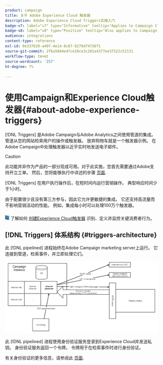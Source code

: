 ```yaml
---
product: campaign
title: 关于 Adobe Experience Cloud 触发器
description: Adobe Experience Cloud Triggers实施入门
badge-v7: label="v7" type="Informative" tooltip="Applies to Campaign Classic v7"
badge-v8: label="v8" type="Positive" tooltip="Also applies to Campaign v8"
audience: integrations
content-type: reference
exl-id: 0e337620-a49f-4e14-8c67-9279d74736f1
source-git-commit: 2f6a5884e47ce10ce3c281a4377ee37522c52131
workflow-type: tm+mt
source-wordcount: '257'
ht-degree: 7%

---
```


# 使用Campaign和Experience Cloud触发器{#about-adobe-experience-triggers}

[!DNL Triggers] 是Adobe Campaign与Adobe Analytics之间使用管道的集成。 管道从您的网站检索用户的操作或触发器。 放弃购物车就是一个触发器示例。 在Adobe Campaign中处理触发器以近乎实时地发送电子邮件。

>[!CAUTION]
>
>此功能并非作为产品的一部分现成可用。对于此实施，您首先需要通过Adobe支持开立工单。 然后，您将能够执行中详述的步骤 [页面](../../integrations/using/configuring-pipeline.md#prerequisites).

[!DNL Triggers] 在用户执行操作后，在短时间内运行营销操作。 典型响应时间少于1小时。

由于配置很少且没有第三方参与，因此它允许更敏捷的集成。
它还支持高流量而不影响营销活动的性能。 例如，集成每小时可以处理100万个触发器。

![](assets/do-not-localize/book.png) 了解如何 [创建Experience Cloud触发器](https://experienceleague.adobe.com/docs/experience-cloud/triggers/create.html) 识别、定义并监控关键消费者行为。

## [!DNL Triggers] 体系结构 {#triggers-architecture}

此 [!DNL pipelined] 进程始终在Adobe Campaign marketing server上运行。 它连接到管道，检索事件，并立即处理它们。

![](assets/triggers_2.png)

此 [!DNL pipelined] 进程使用身份验证服务登录到Experience Cloud并发送私钥。 身份验证服务返回一个令牌。 令牌用于在检索事件时进行身份验证。

有关身份验证的更多信息，请参阅此 [页面](../../integrations/using/configuring-adobe-io.md).
